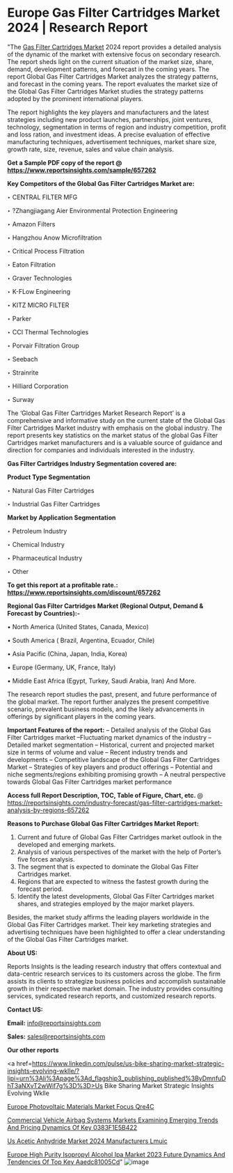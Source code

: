 # Europe Gas Filter Cartridges Market 2024 | Research Report

"The <a href=https://www.reportsinsights.com/sample/657262>Gas Filter Cartridges Market</a> 2024 report provides a detailed analysis of the dynamic of the market with extensive focus on secondary research. The report sheds light on the current situation of the market size, share, demand, development patterns, and forecast in the coming years. The report Global Gas Filter Cartridges Market analyzes the strategy patterns, and forecast in the coming years. The report evaluates the market size of the Global Gas Filter Cartridges Market studies the strategy patterns adopted by the prominent international players.

The report highlights the key players and manufacturers and the latest strategies including new product launches, partnerships, joint ventures, technology, segmentation in terms of region and industry competition, profit and loss ration, and investment ideas. A precise evaluation of effective manufacturing techniques, advertisement techniques, market share size, growth rate, size, revenue, sales and value chain analysis.

<strong>Get a Sample PDF copy of the report @ <a href=https://www.reportsinsights.com/sample/657262 style=color:#0000ff;>https://www.reportsinsights.com/sample/657262</a></strong>

<strong>Key Competitors of the Global Gas Filter Cartridges Market are:</strong>

‣ CENTRAL FILTER MFG

‣ ?Zhangjiagang Aier Environmental Protection Engineering

‣ Amazon Filters

‣ Hangzhou Anow Microfiltration

‣ Critical Process Filtration

‣ Eaton Filtration

‣ Graver Technologies

‣ K-FLow Engineering

‣ KITZ MICRO FILTER

‣ Parker

‣ CCI Thermal Technologies

‣ Porvair Filtration Group

‣ Seebach

‣ Strainrite

‣ Hilliard Corporation

‣ Surway

The ‘Global Gas Filter Cartridges Market Research Report’ is a comprehensive and informative study on the current state of the Global Gas Filter Cartridges Market industry with emphasis on the global industry. The report presents key statistics on the market status of the global Gas Filter Cartridges market manufacturers and is a valuable source of guidance and direction for companies and individuals interested in the industry.

<strong>Gas Filter Cartridges Industry Segmentation covered are:</strong>

<strong>Product Type Segmentation</strong>

‣ Natural Gas Filter Cartridges

‣ Industrial Gas Filter Cartridges

<strong>Market by Application Segmentation</strong>

‣ Petroleum Industry

‣ Chemical Industry

‣ Pharmaceutical Industry

‣ Other

<strong>To get this report at a profitable rate.: <a href=https://www.reportsinsights.com/discount/657262 style=color:#0000ff;>https://www.reportsinsights.com/discount/657262</a></strong>

<strong>Regional Gas Filter Cartridges Market (Regional Output, Demand &amp; Forecast by Countries):-</strong>

• North America (United States, Canada, Mexico)

• South America ( Brazil, Argentina, Ecuador, Chile)

• Asia Pacific (China, Japan, India, Korea)

• Europe (Germany, UK, France, Italy)

• Middle East Africa (Egypt, Turkey, Saudi Arabia, Iran) And More.

The research report studies the past, present, and future performance of the global market. The report further analyzes the present competitive scenario, prevalent business models, and the likely advancements in offerings by significant players in the coming years.

<strong>Important Features of the report:</strong>
– Detailed analysis of the Global Gas Filter Cartridges market
–Fluctuating market dynamics of the industry
–Detailed market segmentation
– Historical, current and projected market size in terms of volume and value
– Recent industry trends and developments
– Competitive landscape of the Global Gas Filter Cartridges Market
– Strategies of key players and product offerings
– Potential and niche segments/regions exhibiting promising growth
– A neutral perspective towards Global Gas Filter Cartridges market performance

<strong>Access full Report Description, TOC, Table of Figure, Chart, etc. </strong>@   <a href=https://reportsinsights.com/industry-forecast/gas-filter-cartridges-market-analysis-by-regions-657262 style=color:#0000ff;>https://reportsinsights.com/industry-forecast/gas-filter-cartridges-market-analysis-by-regions-657262</a>

<strong>Reasons to Purchase Global Gas Filter Cartridges Market Report:</strong>
1. Current and future of Global Gas Filter Cartridges market outlook in the developed and emerging markets.
2. Analysis of various perspectives of the market with the help of Porter’s five forces analysis.
3. The segment that is expected to dominate the Global Gas Filter Cartridges market.
4. Regions that are expected to witness the fastest growth during the forecast period.
5. Identify the latest developments, Global Gas Filter Cartridges market shares, and strategies employed by the major market players.

Besides, the market study affirms the leading players worldwide in the Global Gas Filter Cartridges market. Their key marketing strategies and advertising techniques have been highlighted to offer a clear understanding of the Global Gas Filter Cartridges market.

<strong><strong>About US</strong>:</strong>

Reports Insights is the leading research industry that offers contextual and data-centric research services to its customers across the globe. The firm assists its clients to strategize business policies and accomplish sustainable growth in their respective market domain. The industry provides consulting services, syndicated research reports, and customized research reports.

<strong>Contact US:</strong>

<p class=><b>Email:</b> <a href=mailto:info@reportsinsights.com>info@reportsinsights.com</a></p>
<p class=><b>Sales:</b> <a href=mailto:sales@reportsinsights.com>sales@reportsinsights.com</a></p>

<strong>Our other reports</strong>

<a href=https://www.linkedin.com/pulse/us-bike-sharing-market-strategic-insights-evolving-wklle/?lipi=urn%3Ali%3Apage%3Ad_flagship3_publishing_published%3ByDmnfuDhT3aNXvT2wWif7g%3D%3D>Us Bike Sharing Market Strategic Insights Evolving Wklle</a>

<a href=https://www.linkedin.com/pulse/europe-photovoltaic-materials-market-focus-qre4c/>Europe Photovoltaic Materials Market Focus Qre4C</a>

<a href=https://medium.com/@ruchikakadam73/commercial-vehicle-airbag-systems-markets-examining-emerging-trends-and-pricing-dynamics-of-key-0383f1e5b422>Commercial Vehicle Airbag Systems Markets Examining Emerging Trends And Pricing Dynamics Of Key 0383F1E5B422</a>

<a href=https://www.linkedin.com/pulse/us-acetic-anhydride-market-2024-manufacturers-lmuic/>Us Acetic Anhydride Market 2024 Manufacturers Lmuic</a>

<a href=https://medium.com/@g65914336/europe-high-purity-isopropyl-alcohol-ipa-market-2023-future-dynamics-and-tendencies-of-top-key-aaedc81005cd>Europe High Purity Isopropyl Alcohol Ipa Market 2023 Future Dynamics And Tendencies Of Top Key Aaedc81005Cd</a>"
![image](https://github.com/aakesh123242/RIMarket/assets/158431203/d657cc9e-6663-4cff-a92d-72b7838724e8)
